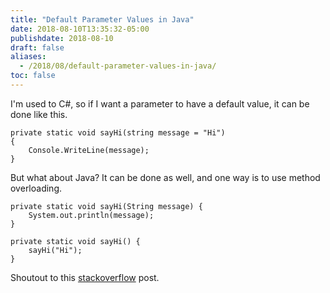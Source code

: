 ```yaml
---
title: "Default Parameter Values in Java"
date: 2018-08-10T13:35:32-05:00
publishdate: 2018-08-10
draft: false
aliases:
  - /2018/08/default-parameter-values-in-java/
toc: false
---
```


I'm used to C#, so if I want a parameter to have a default value, it can be done like this. 

<!--more-->

```
private static void sayHi(string message = "Hi") 
{
    Console.WriteLine(message);
}
```

But what about Java? It can be done as well, and one way is to use method overloading. 

```
private static void sayHi(String message) {
    System.out.println(message);
}

private static void sayHi() {
    sayHi("Hi");
}
```

Shoutout to this [stackoverflow](https://stackoverflow.com/questions/997482/does-java-support-default-parameter-values) post. 
